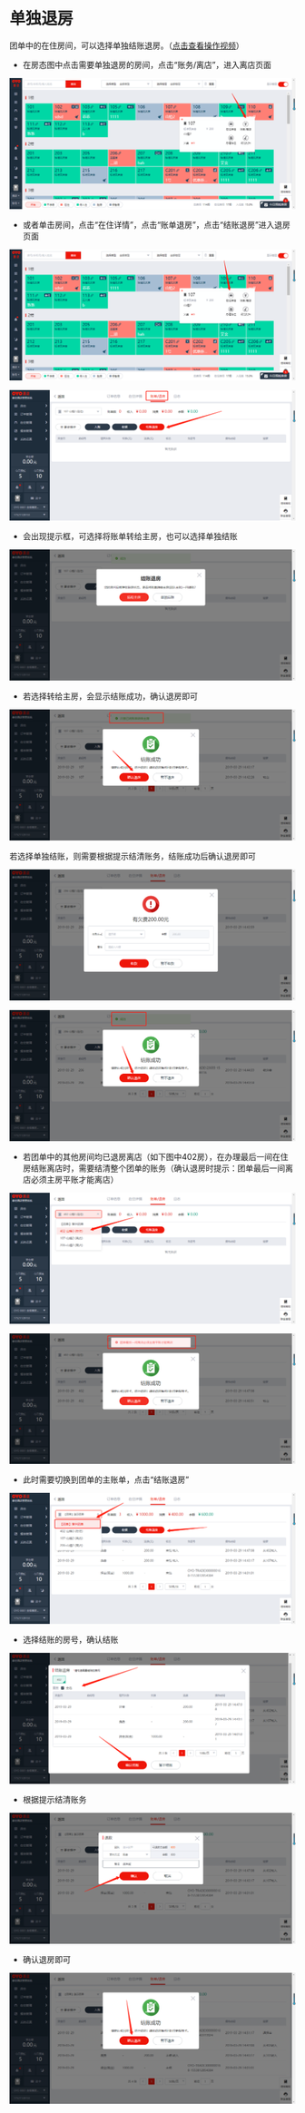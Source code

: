 # 单独退房

团单中的在住房间，可以选择单独结账退房。（[点击查看操作视频](http://crs-pms-vidio.oss-cn-beijing.aliyuncs.com/%E9%80%90%E4%B8%80%E9%80%80%E6%88%BF.mp4)）

* 在房态图中点击需要单独退房的房间，点击“账务/离店”，进入离店页面

![](../../../.gitbook/assets/image%20%28632%29.png)

* 或者单击房间，点击“在住详情”，点击“账单退房”，点击“结账退房”进入退房页面

![](../../../.gitbook/assets/image%20%28369%29.png)

![](../../../.gitbook/assets/image%20%28152%29.png)

* 会出现提示框，可选择将账单转给主房，也可以选择单独结账

![](../../../.gitbook/assets/image%20%2822%29.png)

* 若选择转给主房，会显示结账成功，确认退房即可

![](../../../.gitbook/assets/image%20%28525%29.png)

若选择单独结账，则需要根据提示结清账务，结账成功后确认退房即可

![](../../../.gitbook/assets/image%20%28633%29.png)

![](../../../.gitbook/assets/image%20%28541%29.png)

* 若团单中的其他房间均已退房离店（如下图中402房），在办理最后一间在住房结账离店时，需要结清整个团单的账务（确认退房时提示：团单最后一间离店必须主房平账才能离店）

![](../../../.gitbook/assets/image%20%28368%29.png)

![](../../../.gitbook/assets/image%20%28379%29.png)

* 此时需要切换到团单的主账单，点击“结账退房”

![](../../../.gitbook/assets/image%20%28472%29.png)

* 选择结账的房号，确认结账

![](../../../.gitbook/assets/image%20%28571%29.png)

* 根据提示结清账务

![](../../../.gitbook/assets/image%20%28461%29.png)

* 确认退房即可

![](../../../.gitbook/assets/image%20%28333%29.png)



